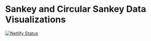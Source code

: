 # Sankey and Circular Sankey Data Visualizations

[![Netlify Status](https://api.netlify.com/api/v1/badges/a152d417-c96f-4bb2-9bd5-fee73ddeb64f/deploy-status)](https://app.netlify.com/sites/lucid-ardinghelli-58dc92/deploys)

